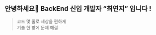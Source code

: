 ## 안녕하세요👋 BackEnd 신입 개발자 “최연지” 입니다 !
> 코드 몇 줄로 세상을 편하게  
> 기술 한 방에 문제 해결 

<!--
**yeonji3038/yeonji3038** is a ✨ _special_ ✨ repository because its `README.md` (this file) appears on your GitHub profile.

Here are some ideas to get you started:

- 🔭 I’m currently working on ...
- 🌱 I’m currently learning ...
- 👯 I’m looking to collaborate on ...
- 🤔 I’m looking for help with ...
- 💬 Ask me about ...
- 📫 How to reach me: ...
- 😄 Pronouns: ...
- ⚡ Fun fact: ...
-->
